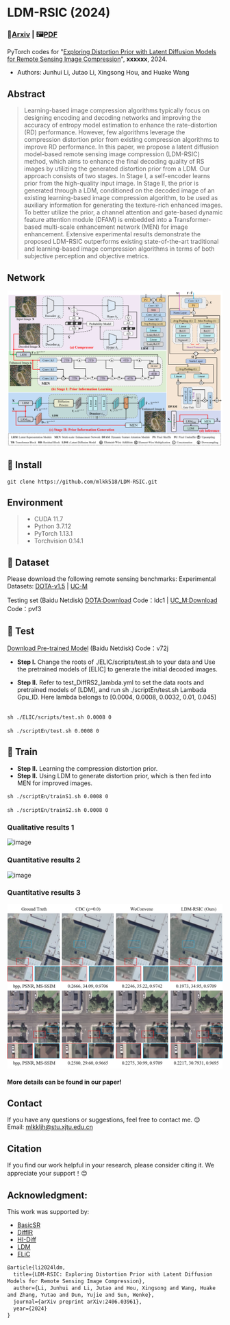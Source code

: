# LDM-RSIC (2024)
### 📖[**Arxiv**](https://arxiv.org/abs/2406.03961) | 🖼️[**PDF**](/figs/LDM-RSIC.pdf)

PyTorch codes for "[Exploring Distortion Prior with Latent Diffusion Models for Remote Sensing Image Compression](https://arxiv.org/abs/2406.03961)", **xxxxxx**, 2024.

- Authors: Junhui Li, Jutao Li, Xingsong Hou, and Huake Wang <br>


## Abstract
> Learning-based image compression algorithms typically focus on designing encoding and decoding networks and improving the accuracy of entropy model estimation to enhance the rate-distortion (RD) performance. However, few algorithms leverage the compression distortion prior from existing compression algorithms to improve RD performance. In this paper, we propose a latent diffusion model-based remote sensing image compression (LDM-RSIC) method, which aims to enhance the final decoding quality of RS images by utilizing the generated distortion prior from a LDM. Our approach consists of two stages. In Stage I, a self-encoder learns prior from the high-quality input image. In Stage II, the prior is generated through a LDM, conditioned on the decoded image of an existing learning-based image compression algorithm, to be used as auxiliary information for generating the texture-rich enhanced images. To better utilize the prior, a channel attention and gate-based dynamic feature attention module (DFAM) is embedded into a Transformer-based multi-scale enhancement network (MEN) for image enhancement. Extensive experimental results demonstrate the proposed LDM-RSIC outperforms existing state-of-the-art traditional and learning-based image compression algorithms in terms of both subjective perception and objective metrics.

## Network
![image](/figs/Method.png)
 
## 🧩 Install
```
git clone https://github.com/mlkk518/LDM-RSIC.git
```

## Environment
 > * CUDA 11.7
 > * Python 3.7.12
 > * PyTorch 1.13.1
 > * Torchvision 0.14.1

## 🎁 Dataset
Please download the following remote sensing benchmarks:
Experimental Datasets:
  [DOTA-v1.5](https://captain-whu.github.io/DOTA/dataset.html) | [UC-M](http://weegee.vision.ucmerced.edu/datasets/landuse.html) 

Testing set  (Baidu Netdisk) [DOTA:Download](https://pan.baidu.com/s/1R52rO-gxZH1jG-amwUCO-g) Code：ldc1 | [UC_M:Download](https://pan.baidu.com/s/1KJAy2cPVnj6VfqrlR5XPCg)  Code：pvf3 


## 🧩 Test
[Download Pre-trained Model](https://pan.baidu.com/s/1OsPSjPp34RHasHi9YM5rHg) (Baidu Netdisk) Code：v72j
- **Step I.**  Change the roots of ./ELIC/scripts/test.sh to your data and Use the pretrained models of [ELIC] to generate the initial decoded images.

- **Step II.**  Refer to test_DiffRS2_lambda.yml to set the data roots and pretrained models of [LDM], and run sh ./scriptEn/test.sh Lambada Gpu_ID. Here lambda belongs to [0.0004, 0.0008, 0.0032, 0.01, 0.045] 

```

sh ./ELIC/scripts/test.sh 0.0008 0

sh ./scriptEn/test.sh 0.0008 0
```

## 🧩 Train
- **Step II.** Learning the compression distortion prior.   
- **Step II.**  Using LDM to generate distortion prior, which is then fed into MEN for improved images.   
```
sh ./scriptEn/trainS1.sh 0.0008 0

sh ./scriptEn/trainS2.sh 0.0008 0

```

### Qualitative results 1
 ![image](/figs/DOTA_vis.png)
 
### Quantitative results 2
 ![image](/figs/UC_vis.png)

### Quantitative results 3
 ![image](/figs/UC_com_SOTA_vis.png)
 
#### More details can be found in our paper!

## Contact
If you have any questions or suggestions, feel free to contact me. 😊  
Email: mlkkljh@stu.xjtu.edu.cn



## Citation
If you find our work helpful in your research, please consider citing it. We appreciate your support！😊


## Acknowledgment: 

This work was supported by:  
- [BasicSR](https://github.com/xinntao/BasicSR)
- [DiffIR](https://github.com/Zj-BinXia/DiffIR)
- [HI-Diff](https://github.com/zhengchen1999/HI-Diff)
- [LDM](https://github.com/CompVis/latent-diffusion)
- [ELiC](https://github.com/VincentChandelier/ELiC-ReImplemetation)



```
@article{li2024ldm,
  title={LDM-RSIC: Exploring Distortion Prior with Latent Diffusion Models for Remote Sensing Image Compression},
  author={Li, Junhui and Li, Jutao and Hou, Xingsong and Wang, Huake and Zhang, Yutao and Dun, Yujie and Sun, Wenke},
  journal={arXiv preprint arXiv:2406.03961},
  year={2024}
}
```
